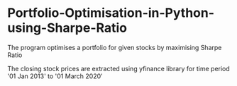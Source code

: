 # Portfolio-Optimisation-in-Python-using-Sharpe-Ratio

The program optimises a portfolio for given stocks by maximising Sharpe Ratio

The closing stock prices are extracted using yfinance library for time period '01 Jan 2013' to '01 March 2020'
